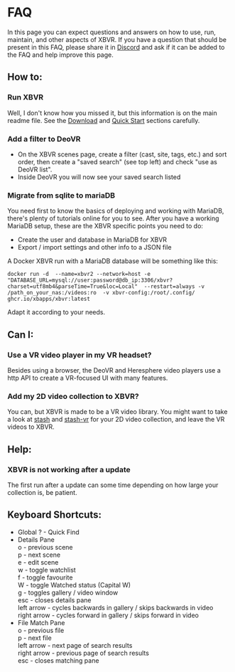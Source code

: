 # FAQ
In this page you can expect questions and answers on how to use, run, maintain, and other aspects of XBVR.
If you have a question that should be present in this FAQ, please share it in [Discord](https://discord.gg/wdCHXAG) and ask if it can be added to the FAQ and help improve this page.

## How to:

### Run XBVR
Well, I don't know how you missed it, but this information is on the main readme file. See the [Download](https://github.com/xbapps/xbvr#download) and [Quick Start](https://github.com/xbapps/xbvr#quick-start) sections carefully.

### Add a filter to DeoVR
* On the XBVR scenes page, create a filter (cast, site, tags, etc.) and sort order, then create a "saved search" (see top left) and check "use as DeoVR list". 
* Inside DeoVR you will now see your saved search listed

### Migrate from sqlite to mariaDB
You need first to know the basics of deploying and working with MariaDB, there's plenty of tutorials online for you to see. After you have a working MariaDB setup, these are the XBVR specific points you need to do:
- Create the user and database in MariaDB for XBVR
- Export / import settings and other info to a JSON file

A Docker XBVR run with a MariaDB database will be something like this:

```docker run -d  --name=xbvr2 --network=host -e "DATABASE_URL=mysql://user:password@db_ip:3306/xbvr?charset=utf8mb4&parseTime=True&loc=Local"  --restart=always -v /path_on_your_nas:/videos:ro  -v xbvr-config:/root/.config/  ghcr.io/xbapps/xbvr:latest```

Adapt it according to your needs.


## Can I:

### Use a VR video player in my VR headset?
Besides using a browser, the DeoVR and Heresphere video players use a http API to create a VR-focused UI with many features.

### Add my 2D video collection to XBVR?
You can, but XBVR is made to be a VR video library. You might want to take a look at [stash](https://github.com/stashapp/stash) and [stash-vr](https://github.com/o-fl0w/stash-vr) for your 2D video collection, and leave the VR videos to XBVR. 


## Help:

### XBVR is not working after a update
The first run after a update can some time depending on how large your collection is, be patient. 


## Keyboard Shortcuts:
* Global
? - Quick Find  
* Details Pane  
o - previous scene  
p - next scene  
e - edit scene  
w - toggle watchlist  
f - toggle favourite  
W - toggle Watched status (Capital W)  
g - toggles gallery / video window  
esc - closes details pane  
left arrow - cycles backwards in gallery / skips backwards in video  
right arrow - cycles forward in gallery / skips forward in video
* File Match Pane  
o - previous file  
p - next file  
left arrow - next page of search results  
right arrow - previous  page of search results  
esc - closes matching pane  
